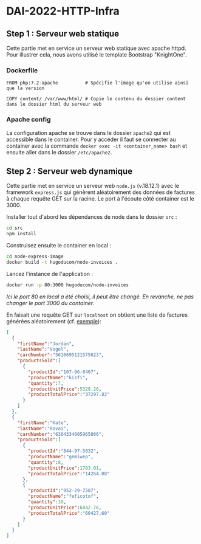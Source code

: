 # DAI-2022-HTTP-Infra
## Step 1 : Serveur web statique

Cette partie met en service un serveur web statique avec apache httpd.
Pour illustrer cela, nous avons utilisé le template Bootstrap "KnightOne".

### Dockerfile
```
FROM php:7.2-apache          # Spécifie l'image qu'on utilise ainsi que la version

COPY content/ /var/www/html/ # Copie le contenu du dossier content dans le dossier html du serveur web
```

### Apache config

La configuration apache se trouve dans le dossier `apache2` qui est accessible dans le container.
Pour y accéder il faut se connecter au container avec la commande `docker exec -it <container_name> bash` 
et ensuite aller dans le dossier `/etc/apache2`.

## Step 2 : Serveur web dynamique

Cette partie met en service un serveur web `node.js` (v.18.12.1) avec le framework `express.js` qui génèrent aléatoirement
des données de factures à chaque requête GET sur la racine. Le port à l'écoute côté container est le 3000.

Installer tout d'abord les dépendances de node dans le dossier `src` :
```bash
cd src
npm install
```

Construisez ensuite le container en local :
```bash
cd node-express-image
docker build -t hugoducom/node-invoices .
```

Lancez l'instance de l'application :
```bash
docker run -p 80:3000 hugoducom/node-invoices
```
_Ici le port 80 en local a été choisi, il peut être changé. En revanche, ne pas changer le port 3000 du container._

En faisait une requête GET sur `localhost` on obtient une liste de factures générées aléatoirement (cf. [exemple](docker-images/node-express-image/response_example.json)):

```json
[
  {
    "firstName":"Jordan",
    "lastName":"Vogel",
    "cardNumber":"5610695121575623",
    "productsSold":[
      {
        "productId":"107-96-0467",
        "productName":"kisfi",
        "quantity":7,
        "productUnitPrice":5328.26,
        "productTotalPrice":"37297.82"
      }
    ]
  },
  {
    "firstName":"Kate",
    "lastName":"Rovai",
    "cardNumber":"6304334605965006",
    "productsSold":[
      {
        "productId":"844-97-5832",
        "productName":"gemiwep",
        "quantity":8,
        "productUnitPrice":1783.01,
        "productTotalPrice":"14264.08"
      },
      {
        "productId":"952-29-7507",
        "productName":"feficotof",
        "quantity":10,
        "productUnitPrice":6042.76,
        "productTotalPrice":"60427.60"
      }
    ]
  }
]
```
